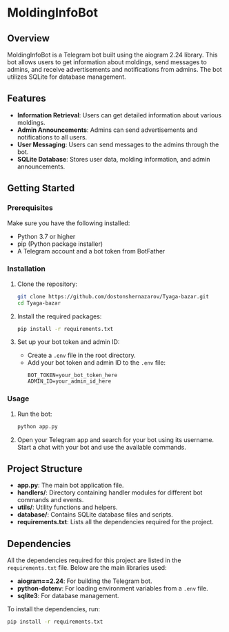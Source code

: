 # MoldingInfoBot

## Overview
MoldingInfoBot is a Telegram bot built using the aiogram 2.24 library. This bot allows users to get information about moldings, send messages to admins, and receive advertisements and notifications from admins. The bot utilizes SQLite for database management.

## Features
- **Information Retrieval**: Users can get detailed information about various moldings.
- **Admin Announcements**: Admins can send advertisements and notifications to all users.
- **User Messaging**: Users can send messages to the admins through the bot.
- **SQLite Database**: Stores user data, molding information, and admin announcements.

## Getting Started

### Prerequisites
Make sure you have the following installed:
- Python 3.7 or higher
- pip (Python package installer)
- A Telegram account and a bot token from BotFather

### Installation
1. Clone the repository:
    ```bash
    git clone https://github.com/dostonshernazarov/Tyaga-bazar.git
    cd Tyaga-bazar
    ```

2. Install the required packages:
    ```bash
    pip install -r requirements.txt
    ```

3. Set up your bot token and admin ID:
    - Create a `.env` file in the root directory.
    - Add your bot token and admin ID to the `.env` file:
      ```env
      BOT_TOKEN=your_bot_token_here
      ADMIN_ID=your_admin_id_here
      ```

### Usage
1. Run the bot:
    ```bash
    python app.py
    ```

2. Open your Telegram app and search for your bot using its username. Start a chat with your bot and use the available commands.

## Project Structure
- **app.py**: The main bot application file.
- **handlers/**: Directory containing handler modules for different bot commands and events.
- **utils/**: Utility functions and helpers.
- **database/**: Contains SQLite database files and scripts.
- **requirements.txt**: Lists all the dependencies required for the project.

## Dependencies
All the dependencies required for this project are listed in the `requirements.txt` file. Below are the main libraries used:
- **aiogram==2.24**: For building the Telegram bot.
- **python-dotenv**: For loading environment variables from a `.env` file.
- **sqlite3**: For database management.

To install the dependencies, run:
```bash
pip install -r requirements.txt
